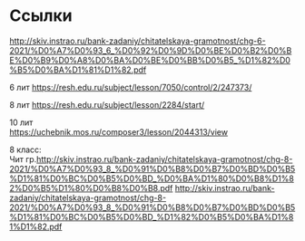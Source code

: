 # Ссылки

http://skiv.instrao.ru/bank-zadaniy/chitatelskaya-gramotnost/chg-6-2021/%D0%A7%D0%93_6_%D0%92%D0%9D%D0%BE%D0%B2%D0%BE%D0%B9%D0%A8%D0%BA%D0%BE%D0%BB%D0%B5_%D1%82%D0%B5%D0%BA%D1%81%D1%82.pdf

6 лит https://resh.edu.ru/subject/lesson/7050/control/2/247373/

8 лит 
https://resh.edu.ru/subject/lesson/2284/start/

10  лит  
https://uchebnik.mos.ru/composer3/lesson/2044313/view

8 класс:   
Чит гр.http://skiv.instrao.ru/bank-zadaniy/chitatelskaya-gramotnost/chg-8-2021/%D0%A7%D0%93_8_%D0%91%D0%B8%D0%B7%D0%BD%D0%B5%D1%81%D0%BC%D0%B5%D0%BD_%D0%BA%D1%80%D0%B8%D1%82%D0%B5%D1%80%D0%B8%D0%B8.pdf
http://skiv.instrao.ru/bank-zadaniy/chitatelskaya-gramotnost/chg-8-2021/%D0%A7%D0%93_8_%D0%91%D0%B8%D0%B7%D0%BD%D0%B5%D1%81%D0%BC%D0%B5%D0%BD_%D1%82%D0%B5%D0%BA%D1%81%D1%82.pdf
